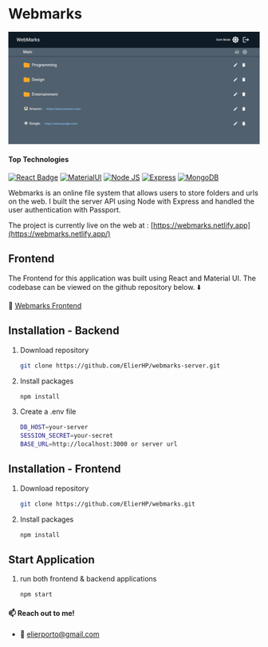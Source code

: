 # Webmarks

![Webmarks](./src/images/webmarks-screenshot.png)

#### Top Technologies

[![React Badge](https://img.shields.io/badge/-React-61DBFB?style=for-the-badge&labelColor=black&logo=react&logoColor=61DBFB)](#)
[![MaterialUI](https://img.shields.io/badge/-mui-3A71DC?style=for-the-badge&labelColor=black&logo=mui&logoColor=3A71DC)](#)
[![Node JS](https://img.shields.io/badge/-node.js-49A958?style=for-the-badge&labelColor=black&logo=node.js&logoColor=49A958)](#)
[![Express](https://img.shields.io/badge/-express-9E55B8?style=for-the-badge&labelColor=black&logo=express&logoColor=9E55B8)](#)
[![MongoDB](https://img.shields.io/badge/-mongodb-3C7262?style=for-the-badge&labelColor=black&logo=mongodb&logoColor=3C7262)](#)

Webmarks is an online file system that allows users to store folders and urls on the web. I built the server API using Node with Express and handled the user authentication with Passport.

The project is currently live on the web at : [https://webmarks.netlify.app](https://webmarks.netlify.app/)

## Frontend

The Frontend for this application was built using React and Material UI. The codebase can be viewed on the github repository below. :arrow_down:

:white_square_button: [Webmarks Frontend](https://github.com/ElierHP/webmarks)

## Installation - Backend

1. Download repository

   ```bash
   git clone https://github.com/ElierHP/webmarks-server.git
   ```

2. Install packages

   ```bash
   npm install
   ```

3. Create a .env file
   ```bash
   DB_HOST=your-server
   SESSION_SECRET=your-secret
   BASE_URL=http://localhost:3000 or server url
   ```

## Installation - Frontend

1. Download repository
   ```bash
   git clone https://github.com/ElierHP/webmarks.git
   ```
2. Install packages
   ```bash
   npm install
   ```

## Start Application

1. run both frontend & backend applications
   ```bash
   npm start
   ```

#### :mailbox: Reach out to me!

- :email: elierporto@gmail.com
